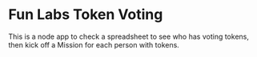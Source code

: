 Fun Labs Token Voting
==============================
This is a node app to check a spreadsheet to see who has voting tokens, then kick off a Mission for each person with tokens.
